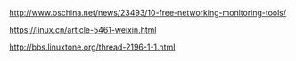 http://www.oschina.net/news/23493/10-free-networking-monitoring-tools/

https://linux.cn/article-5461-weixin.html

http://bbs.linuxtone.org/thread-2196-1-1.html
